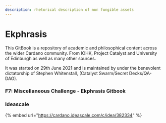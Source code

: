 ```yaml
---
description: rhetorical description of non fungible assets
---
```


# Ekphrasis

This GitBook is a repository of academic and philosophical content across the wider Cardano community. From IOHK, Project Catalyst and University of Edinburgh as well as many other sources.

It was started on 29th June 2021 and is maintained by under the benevolent dictatorship of Stephen Whitenstall, (Catalyst Swarm/Secret Decks/QA-DAO).&#x20;

### F7: Miscellaneous Challenge - Ekphrasis Gitbook

### Ideascale

{% embed url="https://cardano.ideascale.com/c/idea/382334" %}

